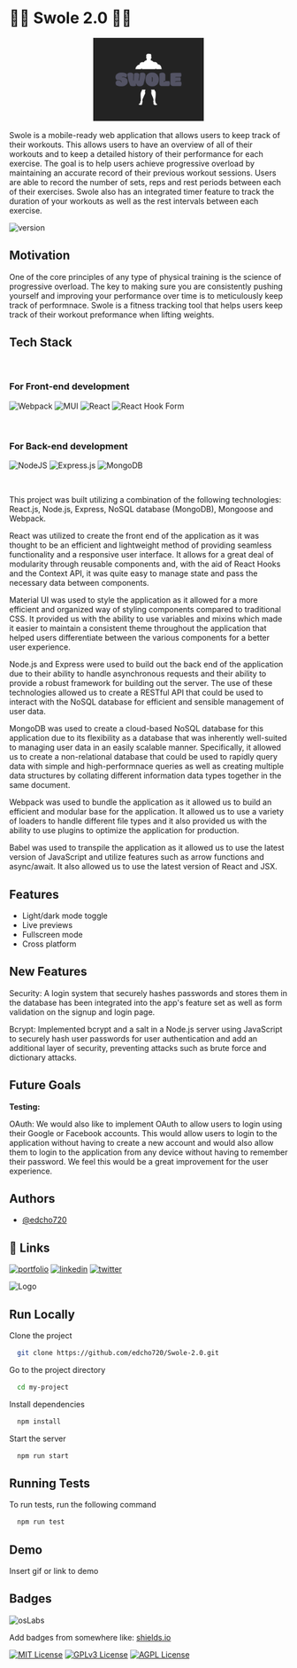 
# 💪🏼 Swole 2.0 💪🏼

<center><img src="./logo/swole-high-resolution-color-logo.png" width="200" height="150" id="readme-top"></center>

Swole is a mobile-ready web application that allows users to keep track of their workouts. This allows users to have an overview of all of their workouts and to keep a detailed history of their performance for each exercise. The goal is to help users achieve progressive overload by maintaining an accurate record of their previous workout sessions. Users are able to record the number of sets, reps and rest periods between each of their exercises. Swole also has an integrated timer feature to track the duration of your workouts as well as the rest intervals between each exercise.

![version](https://badgen.net/badge/version/v2.0.0)


## Motivation

One of the core principles of any type of physical training is the science of progressive overload. The key to making sure you are consistently pushing yourself and improving your performance over time is to meticulously keep track of performnace. Swole is a fitness tracking tool that helps users keep track of their workout preformance when lifting weights.

## Tech Stack

<br>

### For Front-end development

![Webpack](https://img.shields.io/badge/webpack-%238DD6F9.svg?style=for-the-badge&logo=webpack&logoColor=black)
![MUI](https://img.shields.io/badge/MUI-%230081CB.svg?style=for-the-badge&logo=mui&logoColor=white)
![React](https://img.shields.io/badge/react-%2320232a.svg?style=for-the-badge&logo=react&logoColor=%2361DAFB)
![React Hook Form](https://img.shields.io/badge/React%20Hook%20Form-%23EC5990.svg?style=for-the-badge&logo=reacthookform&logoColor=white)

<br>

### For Back-end development

![NodeJS](https://img.shields.io/badge/node.js-6DA55F?style=for-the-badge&logo=node.js&logoColor=white)
![Express.js](https://img.shields.io/badge/express.js-%23404d59.svg?style=for-the-badge&logo=express&logoColor=%2361DAFB)
![MongoDB](https://img.shields.io/badge/MongoDB-%234ea94b.svg?style=for-the-badge&logo=mongodb&logoColor=white)

<br>

This project was built utilizing a combination of the following technologies: React.js, Node.js, Express, NoSQL database (MongoDB), Mongoose and Webpack.

React was utilized to create the front end of the application as it was thought to be an efficient and lightweight method of providing seamless functionality and a responsive user interface. It allows for a great deal of modularity through reusable components and, with the aid of React Hooks and the Context API, it was quite easy to manage state and pass the necessary data between components.

Material UI was used to style the application as it allowed for a more efficient and organized way of styling components compared to traditional CSS. It provided us with the ability to use variables and mixins which made it easier to maintain a consistent theme throughout the application that helped users differentiate between the various components for a better user experience.

Node.js and Express were used to build out the back end of the application due to their ability to handle asynchronous requests and their ability to provide a robust framework for building out the server. The use of these technologies allowed us to create a RESTful API that could be used to interact with the NoSQL database for efficient and sensible management of user data.

MongoDB was used to create a cloud-based NoSQL database for this application due to its flexibility as a database that was inherently well-suited to managing user data in an easily scalable manner. Specifically, it allowed us to create a non-relational database that could be used to rapidly query data with simple and high-performnace queries as well as creating multiple data structures by collating different information data types together in the same document.

Webpack was used to bundle the application as it allowed us to build an efficient and modular base for the application. It allowed us to use a variety of loaders to handle different file types and it also provided us with the ability to use plugins to optimize the application for production.

Babel was used to transpile the application as it allowed us to use the latest version of JavaScript and utilize features such as arrow functions and async/await. It also allowed us to use the latest version of React and JSX.
## Features

- Light/dark mode toggle
- Live previews
- Fullscreen mode
- Cross platform


## New Features

Security: A login system that securely hashes passwords and stores them in the database has been integrated into the app's feature set as well as form validation on the signup and login page.

Bcrypt: Implemented bcrypt and a salt in a Node.js server using JavaScript to securely hash user passwords for user authentication and add an additional layer of security, preventing attacks such as brute force and dictionary attacks.
## Future Goals

**Testing:**

OAuth: We would also like to implement OAuth to allow users to login using their Google or Facebook accounts. This would allow users to login to the application without having to create a new account and would also allow them to login to the application from any device without having to remember their password. We feel this would be a great improvement for the user experience.
## Authors

- [@edcho720](https://www.github.com/edcho720)


## 🔗 Links
[![portfolio](https://img.shields.io/badge/my_portfolio-000?style=for-the-badge&logo=ko-fi&logoColor=white)](https://zeusk8.io/)
[![linkedin](https://img.shields.io/badge/linkedin-0A66C2?style=for-the-badge&logo=linkedin&logoColor=white)](https://www.linkedin.com/in/edcho720)
[![twitter](https://img.shields.io/badge/twitter-1DA1F2?style=for-the-badge&logo=twitter&logoColor=white)](https://twitter.com/CyberHusky7)


![Logo]()
## Run Locally

Clone the project

```bash
  git clone https://github.com/edcho720/Swole-2.0.git
```

Go to the project directory

```bash
  cd my-project
```

Install dependencies

```bash
  npm install
```

Start the server

```bash
  npm run start
```


## Running Tests

To run tests, run the following command

```bash
  npm run test
```


## Demo

Insert gif or link to demo

## Badges

![osLabs](https://badgen.net/badge/license/MIT)

Add badges from somewhere like: [shields.io](https://shields.io/)

[![MIT License](https://img.shields.io/badge/License-MIT-green.svg)](https://choosealicense.com/licenses/mit/)
[![GPLv3 License](https://img.shields.io/badge/License-GPL%20v3-yellow.svg)](https://opensource.org/licenses/)
[![AGPL License](https://img.shields.io/badge/license-AGPL-blue.svg)](http://www.gnu.org/licenses/agpl-3.0)


